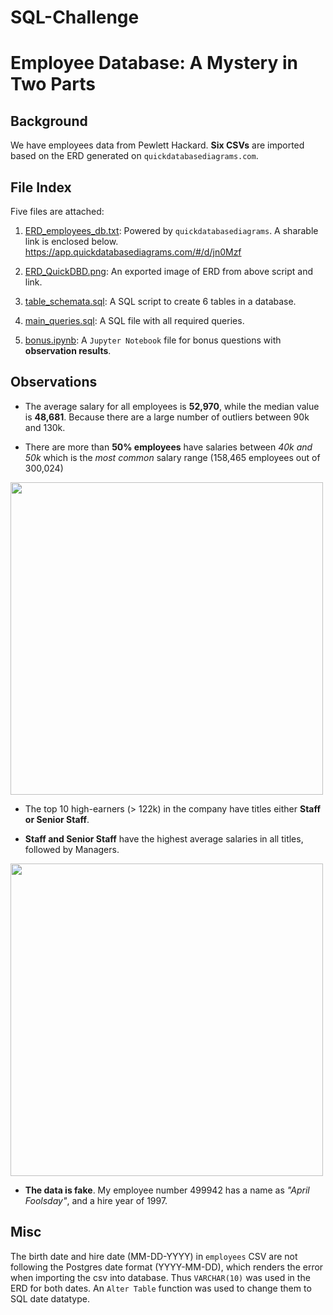# SQL-Challenge
# Employee Database: A Mystery in Two Parts

## Background

We have employees data from Pewlett Hackard. **Six CSVs** are imported based on the ERD generated on ``quickdatabasediagrams.com``.

## File Index

Five files are attached:

1. <a href="https://github.com/kk-deng/SQL-Challenge/blob/main/EmployeeSQL/1.%20ERD_hp_employees_db.txt">ERD_employees_db.txt</a>: Powered by ``quickdatabasediagrams``. A sharable link is enclosed below.
https://app.quickdatabasediagrams.com/#/d/jn0Mzf

2. <a href="https://github.com/kk-deng/SQL-Challenge/blob/main/EmployeeSQL/2.%20ERD_QuickDBD.png">ERD_QuickDBD.png</a>: An exported image of ERD from above script and link.

3. <a href="https://github.com/kk-deng/SQL-Challenge/blob/main/EmployeeSQL/3.%20table_schemata.sql">table_schemata.sql</a>: A SQL script to create 6 tables in a database.

4. <a href="https://github.com/kk-deng/SQL-Challenge/blob/main/EmployeeSQL/4.%20main_queries.sql">main_queries.sql</a>: A SQL file with all required queries.

5. <a href="https://github.com/kk-deng/SQL-Challenge/blob/main/EmployeeSQL/5.%20bonus.ipynb">bonus.ipynb</a>: A ``Jupyter Notebook`` file for bonus questions with **observation results**.

## Observations

* The average salary for all employees is **52,970**, while the median value is **48,681**. Because there are a large number of outliers between 90k and 130k.

* There are more than **50% employees** have salaries between *40k and 50k* which is the *most common* salary range (158,465 employees out of 300,024)
<img width=500 src="https://github.com/kk-deng/SQL-Challenge/blob/main/EmployeeSQL/images/salary_range.png?raw=true">

* The top 10 high-earners (> 122k) in the company have titles either **Staff or Senior Staff**.

* **Staff and Senior Staff** have the highest average salaries in all titles, followed by Managers.
<img width=500 src="https://github.com/kk-deng/SQL-Challenge/blob/main/EmployeeSQL/images/avg_salaries_by_title.png?raw=true">

* **The data is fake**. My employee number 499942 has a name as *"April Foolsday"*, and a hire year of 1997.

## Misc

The birth date and hire date (MM-DD-YYYY) in ``employees`` CSV are not following the Postgres date format (YYYY-MM-DD), which renders the error when importing the csv into database. Thus ``VARCHAR(10)`` was used in the ERD for both dates. An ``Alter Table`` function was used to change them to SQL date datatype.
